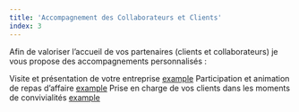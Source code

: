 ```yaml
---
title: 'Accompagnement des Collaborateurs et Clients'
index: 3
---
```


Afin de valoriser l’accueil de vos partenaires (clients et collaborateurs) je vous propose des
accompagnements personnalisés :

Visite et présentation de votre entreprise [example](/posts2/visite)
Participation et animation de repas d’affaire [example](/posts2/participation)
Prise en charge de vos clients dans les moments de convivialités [example](/posts2/prise)

